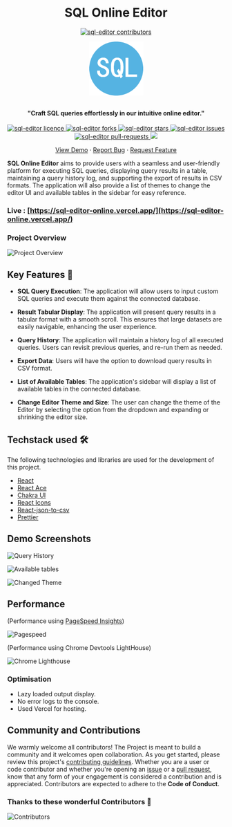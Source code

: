 <h1 align="center">SQL Online Editor</h4>

<p align="center">
<a href="https://github.com/janvi01/sql-editor/graphs/contributors" target="_blank">
<img src="https://img.shields.io/github/contributors/janvi01/sql-editor?style=flat-square" alt="sql-editor contributors" />
</a>
</p>

<p align="center">
<a href="https://sql-editor-online.vercel.app/" target="_blank" style="font-size:50px">
<img src="/public/sql.png" alt="SQL-editor" width="125" /></a>
</p>

<h4 align="center">"Craft SQL queries effortlessly in our intuitive online editor."</h4>

<p align="center">
<a href="https://github.com/janvi01/sql-editor/blob/main/LICENSE" target="_blank">
<img src="https://img.shields.io/github/license/janvi01/sql-editor?style=flat-square" alt="sql-editor licence" />
</a>
<a href="https://github.com/janvi01/sql-editor/fork" target="_blank">
<img src="https://img.shields.io/github/forks/janvi01/sql-editor?style=flat-square" alt="sql-editor forks"/>
</a>
<a href="https://github.com/janvi01/sql-editor/stargazers" target="_blank">
<img src="https://img.shields.io/github/stars/janvi01/sql-editor?style=flat-square" alt="sql-editor stars"/>
</a>
<a href="https://github.com/janvi01/sql-editor/issues" target="_blank">
<img src="https://img.shields.io/github/issues/janvi01/sql-editor?style=flat-square" alt="sql-editor issues"/>
</a>
<a href="https://github.com/janvi01/sql-editor/pulls" target="_blank">
<img src="https://img.shields.io/github/issues-pr/janvi01/sql-editor?style=flat-square" alt="sql-editor pull-requests"/>
</a>
<a href="https://twitter.com/intent/tweet?text=%F0%9F%9A%80%20Explore%20SQL%20EDITOR%20%E2%80%93%20your%20browser-based%20solution%20for%20seamless%20SQL%20tasks.%20No%20installations%20required!%20Try%20it%20now!&url=https%3A%2F%2Fgithub.com%2Fjanvi01%2Fsql-editor" target="_blank">
<img src="https://img.shields.io/twitter/url?label=Share%20on%20Twitter&style=social&url=https%3A%2F%2Fgithub.com%2Fjanvi01%2Fsql-editor">
</a>
</p>

<p align="center">
    <a href="https://sql-editor-online.vercel.app/" target="_blank">View Demo</a>
    ·
    <a href="https://github.com/janvi01/sql-editor/issues/new/choose" target="_blank">Report Bug</a>
    ·
    <a href="https://github.com/janvi01/sql-editor/issues/new/choose" target="_blank">Request Feature</a>
</p>

**SQL Online Editor** aims to provide users with a seamless and user-friendly platform for executing SQL queries, displaying query results in a table, maintaining a query history log, and supporting the export of results in CSV formats. The application will also provide a list of themes to change the editor UI and available tables in the sidebar for easy reference.

### Live : [https://sql-editor-online.vercel.app/](https://sql-editor-online.vercel.app/)

### Project Overview

![Project Overview](./src/assets/screenshots/overview.png)

## Key Features 📌

- **SQL Query Execution**: The application will allow users to input custom SQL queries and execute them against the connected database.

- **Result Tabular Display**: The application will present query results in a tabular format with a smooth scroll. This ensures that large datasets are easily navigable, enhancing the user experience.

- **Query History**: The application will maintain a history log of all executed queries. Users can revisit previous queries, and re-run them as needed.

- **Export Data**: Users will have the option to download query results in CSV format.

- **List of Available Tables**: The application's sidebar will display a list of available tables in the connected database.

- **Change Editor Theme and Size**: The user can change the theme of the Editor by selecting the option from the dropdown and expanding or shrinking the editor size.

## Techstack used 🛠️

The following technologies and libraries are used for the development of this
project.

- [React](https://react.dev/)
- [React Ace](https://github.com/securingsincity/react-ace)
- [Chakra UI](https://chakra-ui.com/)
- [React Icons](https://react-icons.github.io/react-icons/)
- [React-json-to-csv](https://github.com/coston/react-json-to-csv)
- [Prettier](https://prettier.io/)

## Demo Screenshots

![Query History](./src/assets/screenshots/editor1.png)

![Available tables](./src/assets/screenshots/editor2.png)

![Changed Theme](./src/assets/screenshots/editor3.png)

## Performance

(Performance using [PageSpeed Insights](https://pagespeed.web.dev/))

![Pagespeed](./src/assets/screenshots/Performance1.png)

(Performance using Chrome Devtools LightHouse)

![Chrome Lighthouse](./src/assets/screenshots/Performance2.png)

### Optimisation

- Lazy loaded output display.
- No error logs to the console.
- Used Vercel for hosting.

## Community and Contributions

We warmly welcome all contributors! The Project is meant to build a community and it welcomes open collaboration. As you get started, please review this project's [contributing guidelines](https://github.com/janvi01/sql-editor/blob/main/CONTRIBUTING.md). Whether you are a user or code contributor and whether you're opening an [issue](https://github.com/janvi01/sql-editor/issues) or a [pull request](https://github.com/janvi01/sql-editor/pulls), know that any form of your engagement is considered a contribution and is appreciated. Contributors are expected to adhere to the **Code of Conduct**.

### Thanks to these wonderful Contributors 🌻

![Contributors](https://contrib.rocks/image?repo=janvi01/sql-editor&lastUpdate=37676)
